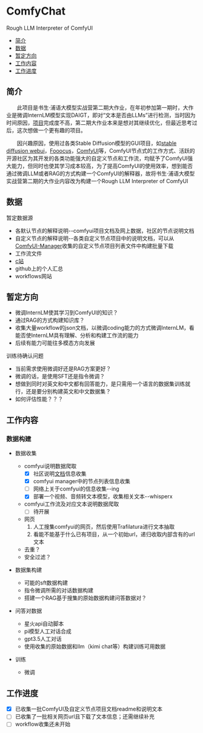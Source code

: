 # ComfyChat
Rough LLM Interpreter of ComfyUI

- [简介](#简介)
- [数据](#数据)
- [暂定方向](#暂定方向)
- [工作内容](#工作内容)
- [工作进度](#工作进度)

## 简介
&emsp;&emsp;此项目是书生·浦语大模型实战营第二期大作业，在年初参加第一期时，大作业是微调InternLM模型实现DAIGT，即对“文本是否由LLMs”进行检测，当时因为时间原因，[项目](https://github.com/ZZfive/DAIGT-InternLM)完成度不高，第二期大作业本来是想对其继续优化，但最近思考过后，这次想做一个更有趣的项目。

&emsp;&emsp;因兴趣原因，使用过各类Stable Diffusion模型的GUI项目，如[stable diffusion webui](https://github.com/AUTOMATIC1111/stable-diffusion-webui)，[Fooocus](https://github.com/lllyasviel/Fooocus)，[ComfyUI](https://github.com/comfyanonymous/ComfyUI)等，ComfyUI节点式的工作方式、活跃的开源社区为其开发的各类功能强大的自定义节点和工作流，均赋予了ComfyUI强大能力，但同时也使其学习成本较高，为了提高ComfyUI的使用效率，想到能否通过微调LLM或者RAG的方式构建一个ComfyUI的解释器，故将书生·浦语大模型实战营第二期的大作业内容改为构建一个Rough LLM Interpreter of ComfyUI

## 数据

暂定数据源
 - 各默认节点的解释说明--comfyui项目文档及网上数据，社区的节点说明文档
 - 自定义节点的解释说明--各类自定义节点项目中的说明文档，可以从[
ComfyUI-Manager](https://github.com/ltdrdata/ComfyUI-Manager)收集的自定义节点项目列表文件中构建批量下载
 - 工作流文件
  - [c站](https://civitai.com/)
  - github上的个人汇总
  - workflows网站


## 暂定方向
- 微调InternLM使其学习到ComfyUI的知识？
- 通过RAG的方式构建知识库？
- 收集大量workflow的json文档，以微调coding能力的方式微调InternLM，看能否使InternLM具有理解、分析和构建工作流的能力
- 后续有能力可能往多模态方向发展

训练待确认问题
 - 当前需求使用微调好还是RAG方案更好？
 - 微调的话，是使用SFT还是指令微调？
 - 想做到同时对英文和中文都有回答能力，是只需用一个语言的数据集训练就行，还是要分别构建英文和中文数据集？
 - 如何评估性能？？？

## 工作内容

### 数据构建
 - 数据收集
   - comfyui说明数据爬取
     - [x] 社区说明[文档](https://blenderneko.github.io/ComfyUI-docs/#further-support)信息收集
     - [x] comfyui manager中的节点列表信息收集
     - [ ] 网络上关于comfyui的信息收集--ing
     - [x] 部署一个视频、音频转文本模型，收集相关文本--whisperx
   - comfyui工作流及对应文本说明数据爬取
     - [ ] 待开展
   - 网页
     1. 人工搜集comfyui的网页，然后使用Trafilatura进行文本抽取
     2. 看能不能基于什么已有项目，从一个初始url，递归收取内部含有的url文本
   - 去重？
   - 安全过滤？

 - 数据集构建
   - 可能的sft数据构建
   - 指令微调所需的对话数据构建
   - 搭建一个RAG基于搜集的原始数据构建问答数据对？
 - 问答对数据
   - 星火api自动脚本
   - pi模型人工对话合成
   - gpt3.5人工对话
   - 使用收集的原始数据和llm（kimi chat等）构建训练可用数据
 
 - 训练
   - 微调

## 工作进度
 - [x] 已收集一批ComfyUI及自定义节点项目文档readme和说明文本
 - [ ] 已收集了一批相关网页url且下载了文本信息；还需继续补充
 - [ ] workflow收集还未开始